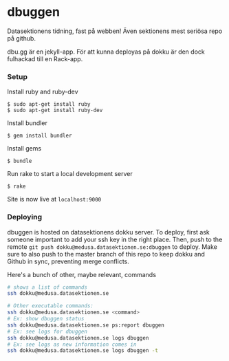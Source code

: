 # dbuggen
Datasektionens tidning, fast på webben! Även sektionens mest seriösa repo på github.

dbu.gg är en jekyll-app. För att kunna deployas på dokku är den dock fulhackad till en Rack-app.

### Setup
Install ruby and ruby-dev
```
$ sudo apt-get install ruby
$ sudo apt-get install ruby-dev
```

Install bundler
```
$ gem install bundler
```

Install gems
```
$ bundle
```

Run rake to start a local development server
```
$ rake
```

Site is now live at `localhost:9000`


### Deploying
dbuggen is hosted on datasektionens dokku server. To deploy, first ask someone important to add your ssh key in the right place. Then, push to the remote `git push dokku@medusa.datasektionen.se:dbuggen` to deploy. Make sure to also push to the master branch of this repo to keep dokku and Github in sync, preventing merge conflicts.

Here's a bunch of other, maybe relevant, commands
```sh
# shows a list of commands
ssh dokku@medusa.datasektionen.se

# Other executable commands:
ssh dokku@medusa.datasektionen.se <command>
# Ex: show dbuggen status
ssh dokku@medusa.datasektionen.se ps:report dbuggen
# Ex: see logs for dbuggen
ssh dokku@medusa.datasektionen.se logs dbuggen
# Ex: see logs as new information comes in
ssh dokku@medusa.datasektionen.se logs dbuggen -t
```
